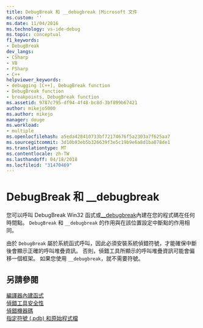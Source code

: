 ```yaml
---
title: DebugBreak 和 __debugbreak |Microsoft 文件
ms.custom: ''
ms.date: 11/04/2016
ms.technology: vs-ide-debug
ms.topic: conceptual
f1_keywords:
- DebugBreak
dev_langs:
- CSharp
- VB
- FSharp
- C++
helpviewer_keywords:
- debugging [C++], DebugBreak function
- DebugBreak function
- breakpoints, DebugBreak function
ms.assetid: 9787c795-df94-4f48-bc8d-3bf899b67421
author: mikejo5000
ms.author: mikejo
manager: douge
ms.workload:
- multiple
ms.openlocfilehash: a5eda428410733bf72174676f5a2303a7f625aa7
ms.sourcegitcommit: 3d10b93eb5b326639f3e5c19b9e6a8d1ba078de1
ms.translationtype: MT
ms.contentlocale: zh-TW
ms.lasthandoff: 04/18/2018
ms.locfileid: "31470469"
---
```

# <a name="debugbreak-and-debugbreak"></a>DebugBreak 和 __debugbreak
您可以呼叫 DebugBreak Win32 函式或[__debugbreak](/cpp/intrinsics/debugbreak)內建在您的程式碼在任何時間點。 `DebugBreak` 和 `__debugbreak` 的作用與在該位置設定中斷點的作用相同。  
  
 由於 `DebugBreak` 屬於系統函式呼叫，因此必須安裝系統偵錯符號，才能確保中斷後會顯示正確的呼叫堆疊資訊。 否則，偵錯工具所顯示的呼叫堆疊資訊可能會偏移一個框架。 如果您使用 `__debugbreak`，就不需要符號。  
  
## <a name="see-also"></a>另請參閱  
 [編譯器內建函式](/cpp/intrinsics/compiler-intrinsics)   
 [偵錯工具安全性](../debugger/debugger-security.md)   
 [偵錯機器碼](../debugger/debugging-native-code.md)   
 [指定符號 (.pdb) 和原始程式檔](../debugger/specify-symbol-dot-pdb-and-source-files-in-the-visual-studio-debugger.md)